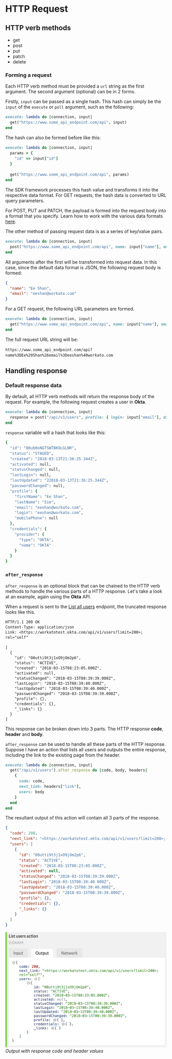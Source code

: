 # HTTP Request

## HTTP verb methods
- get
- post
- put
- patch
- delete

### Forming a request

Each HTTP verb method must be provided a `url` string as the first argument. The second argument (optional) can be in 2 forms.

Firstly, `input` can be passed as a single hash. This hash can simply be the `input` of the `execute` or `poll` argument, such as the following:

```ruby
execute: lambda do |connection, input|
  get("https://www.some_api_endpoint.com/api", input)
end
```

The hash can also be formed before like this:

```ruby
execute: lambda do |connection, input|
  params = {
    "id" => input["id"]
  }

  get("https://www.some_api_endpoint.com/api", params)
end
```

The SDK framework processes this hash value and transforms it into the respective data format. For GET requests, the hash data is converted to URL query parameters.

For POST, PUT and PATCH, the payload is formed into the request body into a format that you specify. Learn how to work with the various data formats [here](/developing-connectors/sdk/data-format.md).

The other method of passing request data is as a series of key/value pairs.

```ruby
execute: lambda do |connection, input|
  post("https://www.some_api_endpoint.com/api", name: input["name"], email: input["email"])
end
```

All arguments after the first will be transformed into request data. In this case, since the default data format is JSON, the following request body is formed:

```json
{
  "name": "Ee Shan",
  "email": "eeshan@workato.com"
}
```

For a GET request, the following URL parameters are formed.

```ruby
execute: lambda do |connection, input|
  get("https://www.some_api_endpoint.com/api", name: input["name"], email: input["email"])
end
```

The full request URL string will be:

`https://www.some_api_endpoint.com/api?name%3DEe%20Shan%26email%3Deeshan%40workato.com`

## Handling response

### Default response data

By default, all HTTP verb methods will return the response body of the request. For example, the following request creates a user in **Okta**.

```ruby
execute: lambda do |connection, input|
  response = post("/api/v1/users", profile: { login: input["email"], displayName: input["name"] })
end
```

`response` variable will a hash that looks like this:

```ruby
{
  "id": "00ub0oNGTSWTBKOLGLNR",
  "status": "STAGED",
  "created": "2018-03-13T21:36:25.344Z",
  "activated": null,
  "statusChanged": null,
  "lastLogin": null,
  "lastUpdated": "22018-03-13T21:36:25.344Z",
  "passwordChanged": null,
  "profile": {
    "firstName": "Ee Shan",
    "lastName": "Sim",
    "email": "eeshan@workato.com",
    "login": "eeshan@workato.com",
    "mobilePhone": null
  },
  "credentials": {
    "provider": {
      "type": "OKTA",
      "name": "OKTA"
    }
  }
}
```

### `after_response`

`after_response` is an optional block that can be chained to the HTTP verb methods to handle the various parts of a HTTP response. Let's take a look at an example, again using the **Okta** API.

When a request is sent to the [List all users](https://developer.okta.com/docs/api/resources/users#list-all-users) endpoint, the truncated response looks like this.

```http
HTTP/1.1 200 OK
Content-Type: application/json
Link: <https://workatotest.okta.com/api/v1/users?limit=200>; rel="self"

[
  {
    "id": "00utti9t3j1xO9jOm2p6",
    "status": "ACTIVE",
    "created": "2018-03-15T08:23:05.000Z",
    "activated": null,
    "statusChanged": "2018-03-15T08:39:39.000Z",
    "lastLogin": "2018-03-15T08:39:40.000Z",
    "lastUpdated": "2018-03-15T08:39:40.000Z",
    "passwordChanged": "2018-03-15T08:39:39.000Z",
    "profile": {},
    "credentials": {},
    "_links": {}
  }
]
```

This response can be broken down into 3 parts. The HTTP response **code**, **header** and **body**.

`after_response` can be used to handle all these parts of the HTTP response. Suppose I have an action that lists all users and outputs the entire response, including the link to the existing page from the header.

```ruby
execute: lambda do |connection, input|
  get("/api/v1/users").after_response do |code, body, headers|
    {
      code: code,
      next_link: headers["link"],
      users: body
    }
  end
end
```

The resultant output of this action will contain all 3 parts of the response.

```json
{
  "code": 200,
  "next_link": "<https://workatotest.okta.com/api/v1/users?limit=200>; rel=\"self\"",
  "users": [
    {
      "id": "00utti9t3j1xO9jOm2p6",
      "status": "ACTIVE",
      "created": "2018-03-15T08:23:05.000Z",
      "activated": null,
      "statusChanged": "2018-03-15T08:39:39.000Z",
      "lastLogin": "2018-03-15T08:39:40.000Z",
      "lastUpdated": "2018-03-15T08:39:40.000Z",
      "passwordChanged": "2018-03-15T08:39:39.000Z",
      "profile": {},
      "credentials": {},
      "_links": {}
    }
  ]
}
```

![Output with response code and header values](/assets/images/sdk/response_with_headers.png)
*Output with response code and header values*
